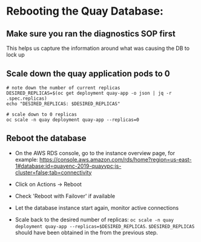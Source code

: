 # Rebooting the Quay Database:

## Make sure you ran the diagnostics SOP first

This helps us capture the information around what was causing the DB to lock up

## Scale down the quay application pods to 0


```
# note down the number of current replicas
DESIRED_REPLICAS=$(oc get deployment quay-app -o json | jq -r .spec.replicas)
echo "DESIRED_REPLICAS: $DESIRED_REPLICAS"

# scale down to 0 replicas
oc scale -n quay deployment quay-app --replicas=0
```

## Reboot the database

- On the AWS RDS console, go to the instance overview page, for example: https://console.aws.amazon.com/rds/home?region=us-east-1#database:id=quayenc-2019-quayvpc;is-cluster=false;tab=connectivity

- Click on Actions -> Reboot

- Check 'Reboot with Failover' if available

- Let the database instance start again, monitor active connections

- Scale back to the desired number of replicas: `oc scale -n quay deployment quay-app --replicas=$DESIRED_REPLICAS`. `$DESIRED_REPLICAS` should have been obtained in the from the previous step.
